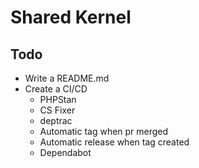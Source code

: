 # Shared Kernel

## Todo
- Write a README.md
- Create a CI/CD
  - PHPStan
  - CS Fixer
  - deptrac
  - Automatic tag when pr merged
  - Automatic release when tag created
  - Dependabot